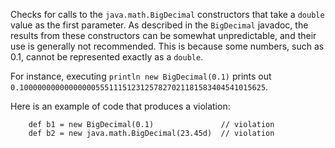 Checks for calls to the `java.math.BigDecimal` constructors that take a
`double` value as the first parameter. As described in the `BigDecimal`
javadoc, the results from these constructors can be somewhat
unpredictable, and their use is generally not recommended. This is
because some numbers, such as 0.1, cannot be represented exactly as a
`double`.

For instance, executing `println new BigDecimal(0.1)` prints out
`0.1000000000000000055511151231257827021181583404541015625`.

Here is an example of code that produces a violation:

``` 
    def b1 = new BigDecimal(0.1)               // violation
    def b2 = new java.math.BigDecimal(23.45d)  // violation
```

